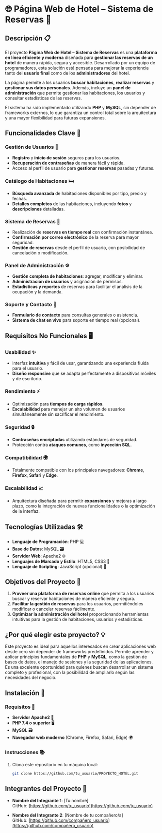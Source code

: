 # 🌐 **Página Web de Hotel – Sistema de Reservas** 🏨

## Descripción 📋

El proyecto **Página Web de Hotel – Sistema de Reservas** es una **plataforma en línea eficiente y moderna** diseñada para **gestionar las reservas de un hotel** de manera rápida, segura y accesible. Desarrollado por un equipo de programadores, esta solución está pensada para mejorar la experiencia tanto del **usuario final** como de los **administradores** del hotel.

La página permite a los usuarios **buscar habitaciones**, **realizar reservas** y **gestionar sus datos personales**. Además, incluye un **panel de administración** que permite gestionar las habitaciones, los usuarios y consultar estadísticas de las reservas.

El sistema ha sido implementado utilizando **PHP** y **MySQL**, sin depender de frameworks externos, lo que garantiza un control total sobre la arquitectura y una mayor flexibilidad para futuras expansiones.

## Funcionalidades Clave 🚀

### **Gestión de Usuarios** 🔑
- **Registro** y **inicio de sesión** seguros para los usuarios.
- **Recuperación de contraseñas** de manera fácil y rápida.
- Acceso al perfil de usuario para **gestionar reservas** pasadas y futuras.

### **Catálogo de Habitaciones** 🛏️
- **Búsqueda avanzada** de habitaciones disponibles por tipo, precio y fechas.
- **Detalles completos** de las habitaciones, incluyendo **fotos** y **descripciones** detalladas.

### **Sistema de Reservas** 📅
- Realización de **reservas en tiempo real** con confirmación instantánea.
- **Confirmación por correo electrónico** de la reserva para mayor seguridad.
- **Gestión de reservas** desde el perfil de usuario, con posibilidad de cancelación o modificación.

### **Panel de Administración** ⚙️
- **Gestión completa de habitaciones**: agregar, modificar y eliminar.
- **Administración de usuarios** y asignación de permisos.
- **Estadísticas y reportes** de reservas para facilitar el análisis de la ocupación y la demanda.

### **Soporte y Contacto** 📨
- **Formulario de contacto** para consultas generales o asistencia.
- **Sistema de chat en vivo** para soporte en tiempo real (opcional).

## Requisitos No Funcionales 🖥️

### **Usabilidad** ✨
- Interfaz **intuitiva** y fácil de usar, garantizando una experiencia fluida para el usuario.
- **Diseño responsive** que se adapta perfectamente a dispositivos móviles y de escritorio.

### **Rendimiento** ⚡
- Optimización para **tiempos de carga rápidos**.
- **Escalabilidad** para manejar un alto volumen de usuarios simultáneamente sin sacrificar el rendimiento.

### **Seguridad** 🔒
- **Contraseñas encriptadas** utilizando estándares de seguridad.
- Protección contra **ataques comunes**, como **inyección SQL**.

### **Compatibilidad** 🌍
- Totalmente compatible con los principales navegadores: **Chrome**, **Firefox**, **Safari** y **Edge**.

### **Escalabilidad** 📈
- Arquitectura diseñada para permitir **expansiones** y mejoras a largo plazo, como la integración de nuevas funcionalidades o la optimización de la interfaz.

## Tecnologías Utilizadas 🛠️

- **Lenguaje de Programación**: PHP 💻
- **Base de Datos**: MySQL 🗃️
- **Servidor Web**: Apache2 🌐
- **Lenguajes de Marcado y Estilo**: HTML5, CSS3 🎨
- **Lenguaje de Scripting**: JavaScript (opcional) 📱

## Objetivos del Proyecto 🎯

1. **Proveer una plataforma de reservas online** que permita a los usuarios buscar y reservar habitaciones de manera eficiente y segura.
2. **Facilitar la gestión de reservas** para los usuarios, permitiéndoles modificar o cancelar reservas fácilmente.
3. **Optimizar la administración del hotel** proporcionando herramientas intuitivas para la gestión de habitaciones, usuarios y estadísticas.

## ¿Por qué elegir este proyecto? 💡

Este proyecto es ideal para aquellos interesados en crear aplicaciones web desde cero sin depender de frameworks predefinidos. Permite aprender y aplicar principios fundamentales de **PHP** y **MySQL**, como la gestión de bases de datos, el manejo de sesiones y la seguridad de las aplicaciones. Es una excelente oportunidad para quienes buscan desarrollar un sistema completo y profesional, con la posibilidad de ampliarlo según las necesidades del negocio.

## Instalación 🚀

### Requisitos 🧰

- **Servidor Apache2** 🔧
- **PHP 7.4 o superior** 🖥️
- **MySQL** 🗃️
- **Navegador web moderno** (Chrome, Firefox, Safari, Edge) 🌍

### Instrucciones 📚

1. Clona este repositorio en tu máquina local:

   ```bash
   git clone https://github.com/tu_usuario/PROYECTO_HOTEL.git


## Integrantes del Proyecto 👥

- **Nombre del Integrante 1**: [Tu nombre]  
  GitHub: [https://github.com/tu_usuario](https://github.com/tu_usuario)

- **Nombre del Integrante 2**: [Nombre de tu compañero/a]  
  GitHub: [https://github.com/compañero_usuario](https://github.com/compañero_usuario)

